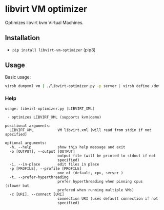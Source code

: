 # libvirt VM optimizer

Optimizes libvirt kvm Virtual Machines.

## Installation
-  `pip install libvirt-vm-optimizer` (pip3)

## Usage

Basic usage:

```bash
virsh dumpxml vm | ./libvirt-optimizer.py -p server | virsh define /dev/stdin
```


### Help
```
usage: libvirt-optimizer.py [LIBVIRT_XML]

 - optimizes LIBVIRT_XML (supports kvm|qemu)

positional arguments:
  LIBVIRT_XML           VM libvirt.xml (will read from stdin if not specified)

optional arguments:
  -h, --help            show this help message and exit
  -o [OUTPUT], --output [OUTPUT]
                        output file (will be printed to stdout if not
                        specified)
  -i, --in-place        edit files in place
  -p [PROFILE], --profile [PROFILE]
                        one of (default, cpu, server )
  -t, --prefer-hyperthreading
                        prefer hyperthreading when pinning cpus (slower but
                        prefered when running multiple VMs)
  -c [URI], --connect [URI]
                        connection URI (uses default connection if not
                        specified)
```
